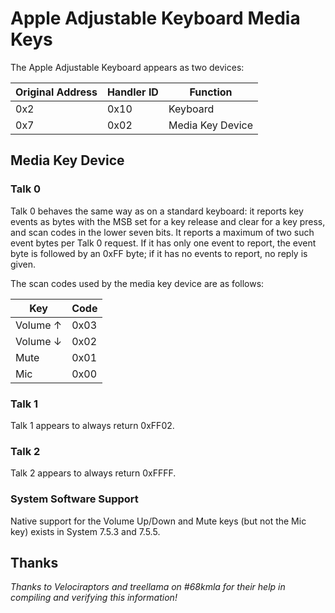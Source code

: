 # Apple Adjustable Keyboard Media Keys

The Apple Adjustable Keyboard appears as two devices:

| Original Address | Handler ID | Function         |
| ---------------- | ---------- | ---------------- |
| 0x2              | 0x10       | Keyboard         |
| 0x7              | 0x02       | Media Key Device |

## Media Key Device

### Talk 0

Talk 0 behaves the same way as on a standard keyboard: it reports key events as bytes with the MSB set for a key release and clear for a key press, and scan codes in the lower seven bits.  It reports a maximum of two such event bytes per Talk 0 request.  If it has only one event to report, the event byte is followed by an 0xFF byte; if it has no events to report, no reply is given.

The scan codes used by the media key device are as follows:

| Key      | Code |
| -------- | ---- |
| Volume ↑ | 0x03 |
| Volume ↓ | 0x02 |
| Mute     | 0x01 |
| Mic      | 0x00 |

### Talk 1

Talk 1 appears to always return 0xFF02.

### Talk 2

Talk 2 appears to always return 0xFFFF.

### System Software Support

Native support for the Volume Up/Down and Mute keys (but not the Mic key) exists in System 7.5.3 and 7.5.5.

## Thanks

*Thanks to Velociraptors and treellama on #68kmla for their help in compiling and verifying this information!*
